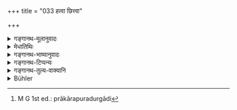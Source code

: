 +++
title = "033 हत्वा छित्त्वा"

+++

<details><summary>गङ्गानथ-मूलानुवादः</summary>

The forcible abduction of the maiden from her home, while she is crying out and weeping, after having beaten and wounded and pierced,—is called the “Rākṣasa” form.—(33).
</details>

<details><summary>मेधातिथिः</summary>

**प्रसह्य** अभिभूय कन्यापक्षाद् बलात्कारेण **कन्याया हरणं राक्षसो** विवाह इत्य् एतावद् अत्र विवक्षितम् । **हत्वे**त्याद्य् अनुवादः । प्रसह्यापजिहीर्षतो यदि कश्चित् प्रतिबन्धो वर्तते तदा प्राप्तम् एव हननादि । हन्तुः शक्त्यतिशयं ज्ञात्वा स्वात्मभयाद् उपेक्षेरंस् तदा भवत्य् एव राक्षसो न वधाद्यवश्यं कर्तव्यम् । 

- **हत्वा** दण्डकाष्ठादिना ताडयित्वा । **छित्त्वा** खड्गादिप्रहारेणाङ्गानि खण्डशः कृत्वा । **भित्त्वा** प्राकारदुर्गादि[^८८] । **क्रोशन्तीं** **रुदन्तीं** कन्याम् अनिच्छाम् । अयं गान्धर्वाद् विशेषः । "अनाथापह्रिये परित्रायद्वम्" इत्याद्य् उच्चैः शब्दकरणं क्रोशनम् । रोदनम् अश्रुकणमोक्षः । उद्विजितायाः स्त्रिया धर्मो ऽयम् ॥ ३.३३ ॥


[^८८]:
     M G 1st ed.: prākārapuradurgādi
</details>

<details><summary>गङ्गानथ-भाष्यानुवादः</summary>

‘*Forcibly*;’—*i.e*., having subdued the guardians of the girl, if one carries her away by force, this is called the ‘*Rākṣasa*’ form. This is all that is meant to be stated here. ‘*Having beaten*,’ etc., is a mere descriptive re-iteration; for it is always understood that, while the bridegroom is forcibly taking away the girl, if some one seeks to stop him, he shall beat them and do the rest of it. But if, knowing the great strength of the abductor, her guardians, through fear, let her go,—then also it is a Rākṣasa form of marriage; and it is not a necessary condition of this form that the *beating*, *etc*., must be done.

‘*Having beaten*’—by means of sticks, etc.

‘*Wounded*’— cutting limbs by strokes of the sword and other weapons.

‘*Pierced*’—walls and forts.

‘*Crying out and weeping*;’—*i.e*., unwilling girl. This is what distinguishes this from the ‘*Gāndharva*’ form. ‘*Crying out*’ stands for such loud wailings as—‘there is none to protect me, I am being taken away, save me,’ and so forth: while ‘*weeping*’ stands for shedding tears, which is the characteristic of all frightened women.—(33)
</details>

<details><summary>गङ्गानथ-टिप्पन्यः</summary>

This verse is quoted in ‘*Vīramitrodaya*’ (Saṃskāra, p. 856), where the
following explanation is given—‘*Hatvā*’—‘having beaten, those
obstructing him’;—‘*Chittvā*’—having cut off, the heads of the
obstructors’;—‘*Bhittvā*’—‘having pierced, with strokes of
weapons’;—‘*Krośantīm*’—calling for her relations;—all this indicates
fighting.

The second half is quoted in *Smṛtitattva* (II, p. 129) in support of
the view that what distinguishes the *Rākṣasa* form is *forcible
abduction*.

The verse is quoted in *Hemādri* (Dāna, p. 685);—and in *Smṛticandrikā*
(Saṃskāra,:p. 229), which explains ‘*prosahya*’ as ‘by force’.
</details>

<details><summary>गङ्गानथ-तुल्य-वाक्यानि</summary>

*Gautama* (4. 12).—‘When there is taking away by force, it is the
Rākṣasa.’

*Baudhāyana* (1. 11. 8).—(Same as above.)

*Āpastamba-Dharmasūtra* (2.12.2).—‘When the girl is taken away after
attacking her guardians, it is the Rākṣasa.’

*Vaśiṣṭha* (1. 34).—‘When they suddenly attack with force and take away
the girl, it is the *Kṣātra* form of marriage.’

*Viṣṇu* (24.24).—‘Taking away by fighting constitutes the Rākṣasa.’

*Yājñavalkya* (1. 61).—‘It becomes the Rākṣasa, if there is taking away
by fight.’

*Āśvalāyana- Gṛhyasūtra* (6.15).—'When one wrests the crying girl from
her crying guardians after having killed and maimed them, it is the
Rākṣasa.’

*Hārīta* (Vīramitrodaya-Saṃskāra, p. 856).—‘It is the Rākṣasa form of
marriage when, with the king’s support, the girl is obtained by
attacking and chastising her guardians.’

*Hārīta* (Vīramitrodaya-Saṃskāra, p. 857).—‘It is th *e Kṣātra* form
when the decked girl is won in battle.’

*Devala* (Vīramitrodaya-Saṃskāra, p. 857).—‘If the girl is taken away by
force, it is Rākṣasa, the seventh form of marriage, based upon bravery.’
</details>

<details><summary>Bühler</summary>

033	The forcible abduction of a maiden from her home, while she cries out and weeps, after (her kinsmen) have been slain or wounded and (their houses) broken open, is called the Rakshasa rite.
</details>
